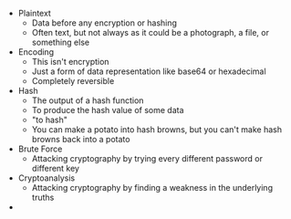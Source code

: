 - Plaintext
	- Data before any encryption or hashing
	- Often text, but not always as it could be a photograph, a file, or something else
- Encoding
	- This isn't encryption
	- Just a form of data representation like base64 or hexadecimal
	- Completely reversible
- Hash
	- The output of a hash function
	- To produce the hash value of some data
	- "to hash"
	- You can make a potato into hash browns, but you can't make hash browns back into a potato
- Brute Force
	- Attacking cryptography by trying every different password or different key
- Cryptoanalysis
	- Attacking cryptography by finding a weakness in the underlying truths
- 